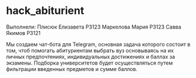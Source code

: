 # hack_abiturient

Выполнели:  Плисюк Елизавета P3123
            Маркелова Мария P3123
            Савва Якимов P3121


Мы создаем чат-бота для Telegram, основная задача которого состоит в том, чтоб помогать абитуриентам выбрать вуз основываясь на их личных предпочтениях, индивидуальных достижениях и баллах за экзамены. Подборка университетов будет осуществляться путем фильтрации введенных предметов и сумме баллов.